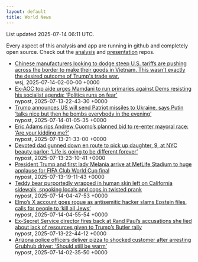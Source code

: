 ```yaml
---
layout: default
title: World News
---
```


<div markdown="0">
<div class="byline small text-muted">List updated <span class="datetime">2025-07-14 06:11 UTC</span>.</div>

<p>Every aspect of this analysis and app are running in github and completely open source. Check out the <a href="https://github.com/Castro-Media/Analysis">analysis</a> and <a href="https://github.com/Castro-Media/TopStoryReview.com">presentation</a> repos.</p>
<ul>
<li><a href='https://www.wsj.com/economy/trade/vietnam-china-manufacturing-trump-tariffs-58767ba2'>Chinese manufacturers looking to dodge steep U.S. tariffs are pushing across the border to make their goods in Vietnam. This wasn't exactly the desired outcome of Trump's trade war.</a><div class='byline small text-muted'>wsj, <span class="datetime">2025-07-14-02-00-00 +0000</span></div></li>
<li><a href='https://nypost.com/2025/07/13/us-news/ex-aoc-aide-mamdani-must-run-primaries-against-dems-resisting-agenda/'>Ex-AOC top aide urges Mamdani to run primaries against Dems resisting his socialist agenda: &#8216;Politics runs on fear&#8217;</a><div class='byline small text-muted'>nypost, <span class="datetime">2025-07-13-22-43-30 +0000</span></div></li>
<li><a href='https://nypost.com/2025/07/13/world-news/trump-says-us-will-send-missiles-to-ukraine/'>Trump announces US will send Patriot missiles to Ukraine, says Putin &#8216;talks nice but then he bombs everybody in the evening&#8217;</a><div class='byline small text-muted'>nypost, <span class="datetime">2025-07-14-01-05-35 +0000</span></div></li>
<li><a href='https://nypost.com/2025/07/13/us-news/adams-chimes-in-on-cuomos-planned-bid-to-re-enter-mayoral-race-are-your-kidding-me/'>Eric Adams rips Andrew Cuomo&#8217;s planned bid to re-enter mayoral race: &#8216;Are your kidding me?&#8217;</a><div class='byline small text-muted'>nypost, <span class="datetime">2025-07-13-21-33-00 +0000</span></div></li>
<li><a href='https://nypost.com/2025/07/13/us-news/nyc-dad-gunned-down-while-on-his-way-to-pick-up-9-year-old-daughter-at-brooklyn-beauty-parlor/'>Devoted dad gunned down en route to pick up daughter, 9, at NYC beauty parlor: &#8216;Life is going to be different forever&#8217;</a><div class='byline small text-muted'>nypost, <span class="datetime">2025-07-13-23-10-41 +0000</span></div></li>
<li><a href='https://nypost.com/2025/07/13/us-news/president-trump-melania-arrive-at-fifa-club-world-cup-final-at-metlife-stadium/'>President Trump and first lady Melania arrive at MetLife Stadium to huge applause for FIFA Club World Cup final</a><div class='byline small text-muted'>nypost, <span class="datetime">2025-07-13-19-11-43 +0000</span></div></li>
<li><a href='https://nypost.com/2025/07/14/us-news/teddy-bear-purportedly-wrapped-in-human-skin-made-by-etsy-creator-dupes-authorities-who-thought-it-was-real/'>Teddy bear purportedly wrapped in human skin left on California sidewalk, spooking locals and cops in twisted prank</a><div class='byline small text-muted'>nypost, <span class="datetime">2025-07-14-04-47-53 +0000</span></div></li>
<li><a href='https://nypost.com/2025/07/14/us-news/elmos-x-account-goes-rogue-as-hacker-slams-epstein-files-calls-for-people-to-kill-all-jews/'>Elmo&#8217;s X account goes rogue as antisemitic hacker slams Epstein files, calls for people to &#8216;kill all Jews&#8217;</a><div class='byline small text-muted'>nypost, <span class="datetime">2025-07-14-04-55-54 +0000</span></div></li>
<li><a href='https://nypost.com/2025/07/13/us-news/ex-secret-service-director-kimberly-cheatle-fires-back-at-rand-pauls-accusations-she-lied-about-lack-of-resources-give-to-trumps-butler-rally/'>Ex-Secret Service director fires back at Rand Paul&#8217;s accusations she lied about lack of resources given to Trump&#8217;s Butler rally</a><div class='byline small text-muted'>nypost, <span class="datetime">2025-07-13-22-44-12 +0000</span></div></li>
<li><a href='https://nypost.com/2025/07/13/us-news/arizona-police-officers-deliver-pizza-to-shocked-customer-after-arresting-grubhub-driver/'>Arizona police officers deliver pizza to shocked customer after arresting Grubhub driver: &#8216;Should still be warm&#8217;</a><div class='byline small text-muted'>nypost, <span class="datetime">2025-07-14-02-35-50 +0000</span></div></li>
</ul>
</div>

